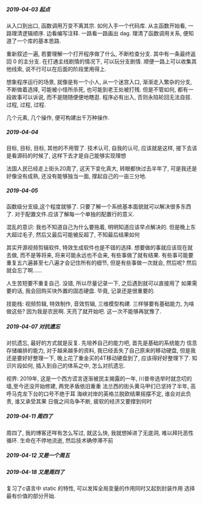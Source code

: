 ##### 2019-04-03 起点
从入口到出口, 函数调用万变不离其宗.
如何入手一个代码库.
从主函数开始看, 一路理清逻辑顺序.
边看编写注释. 一路看一路画出 dag.
理清了函数调用关系, 便知道了一个库的基本思路.

重新叙述一遍, 若要理解一个打开程序做了什么, 不断检查分支.
其中有一条最终返回 0 的主分支.
在打通主线剧情的情况下, 可以玩分支剧情.
顺便一路上可以收集其他线索, 说不行可以在后面的阶段里用得上.

想象程序运行的场景, 就像是有一个小人, 从一个迷宫入口,
渐渐走入繁杂的分支, 不断做着选择, 可能被小怪所杀死, 也可能到老王处被打残.
但是不管如何, 都有一段故事可以诉说, 而不是随随便便地瞎逛.
程序必有出入, 否则永陷轮回无法自拔. 过程, 过程, 过程.

几个元素, 几个操作, 便可构建出千万种操作.


##### 2019-04-04 
目标, 目标, 目标, 其他的不用管了.
技术认可, 自我的认可, 应该就是这样,
接下去该是看源码的时候了, 这样下去才是自己能够实现理想

法国人民已经走上街头20周了, 这天下变化真大,
转眼都快过去半年了, 可是我还是好像没有成熟, 
还没有能够独当一面, 撑起自己的一亩三分地.

##### 2019-04-05
函数级分支级,这个程度就够了.
只要了解一个系统基本面貌就可以解决很多东西了.
对于配置文件.应该了解每一个单独的配置行的意义.

混乱的意识: 我也不知道自己为什么要拖着, 明明知道应该早点解决的.
但是晚上东大超过毛子, 然后又最后可能被反超了, 不知最后结果如何

其实开源视频剪辑软件, 特效生成软件也是不错的选择.
想要做的事就应该现在就去做, 而不是等将来,
将来可能永远也不会来, 有些事做了就有结果.
有些事可能要重复五六遍甚至七八遍才会记住所有的细节,
但是有些事做一次就会, 然后呢? 然后就会忘了啊......

人生苦短要不重复自己. 没错, 
所以尽量记录一下, 之后遇到就可以直接用了
如果需要的话, 我会回购买块外置的固态硬盘. 
毕竟, 记录还是很重要的.

技能栈: 
视频剪辑, 特效制作, 音效剪辑, 三维模型构建. 
三样够要有基础能力, 为啥做这些? 因为我是农民啊.
天亮了就开始吧. 这一次不能够再犹豫了.

##### 2019-04-07 对抗遗忘
对抗遗忘, 最好的方式就是反复.
先培养自己的能力吧, 首先是基础的系统能力
信息存储编排的能力, 对于越来越多的资料,
我已经丢失了自己原来的移动硬盘, 但是我还是要好好整理一下,
晚上花了重金买的4T移动硬盘到了, 应该得好好整理下了.
知识片段如何, 插入到自己的体系之中, 怎么对抗遗忘.



视界:
2019年, 这是一个西方谎言逐渐被民主揭露的一年,
川普帝选举时就念叨的墙,至今还没开始修建, 两党矛盾依旧重重
法兰西的街头黄马甲们已坚持了半年, 高呼马克龙下台的口号不绝于耳
海峡对岸的英格兰脱欧结果摇摆不定, 谁会对此负责, 谁又承受其果
日俄之间岛争不断, 疲软的经济又要撑到何时

##### 2019-04-11 周四了
周四了, 我的博客还咩有怎么写过,
就这么快, 我就想掉进了无底洞, 难以拜托恶性循环.
生命在不停地流逝, 然后技术确停滞不前

##### 2019-04-12 又是一个周五

##### 2019-04-18 又是周四了
复习了c语言中 static 的特性, 可以发挥全局变量的作用同时又起到封装作用
选择最有价值的部分开始.